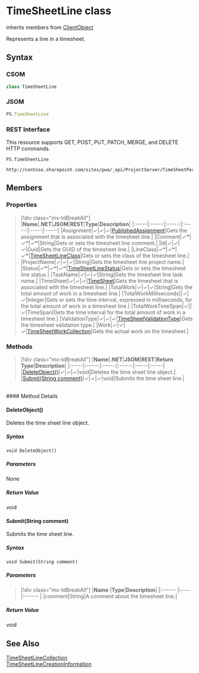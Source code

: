 [comment]: # (Name:TimeSheetLine)
[comment]: # (Name:Microsoft.ProjectServer.TimeSheetLine)
[comment]: # (Type:class)
[comment]: # (Status:Verified)

# <a name="name"></a>TimeSheetLine class

inherits members from [ClientObject](https://msdn.microsoft.com/en-us/library/microsoft.sharepoint.client.clientobject.aspx)<br/>

<a name="description"></a>Represents a line in a timesheet.

## <a name="syntax"></a>Syntax

### CSOM

```cs
class TimeSheetLine 
```
### JSOM

```javascript
PS.TimeSheetLine
```
### REST Interface

This resource supports GET, POST, PUT, PATCH, MERGE, and DELETE HTTP commands.

```
PS.TimeSheetLine

http://contoso.sharepoint.com/sites/pwa/_api/ProjectServer/TimeSheetPeriods('{periodid}')/TimeSheet/Lines('{lineid}')
```

## <a name="members"></a>Members

### <a name="properties"></a>Properties
> [!div class="mx-tdBreakAll"]
|**Name**|**.NET**|**JSOM**|**REST**|**Type**|**Description**|
|:-----|:-----:|:-----:|:-----:|:-----|:-----|
|<a name="Assignment"></a>Assignment|&#x2713;|&#x2713;|&#x2713;|[PublishedAssignment](PublishedAssignment.md)|Gets the assignment that is associated with the timesheet line.|
|<a name="Comment"></a>Comment|&#x2713;&#x02B7;|&#x2713;&#x02B7;|&#x2713;&#x02B7;|String|Gets or sets the timesheet line comment.|
|<a name="Id"></a>Id|&#x2713;|&#x2713;|&#x2713;|Guid|Gets the GUID of the timesheet line.|
|<a name="LineClass"></a>LineClass|&#x2713;&#x02B7;|&#x2713;&#x02B7;|&#x2713;&#x02B7;|[TimeSheetLineClass](TimeSheetLineClass.md)|Gets or sets the class of the timesheet line.|
|<a name="ProjectName"></a>ProjectName|&#x2713;|&#x2713;|&#x2713;|String|Gets the timesheet line project name.|
|<a name="Status"></a>Status|&#x2713;&#x02B7;|&#x2713;&#x02B7;|&#x2713;&#x02B7;|[TimeSheetLineStatus](TimeSheetLineStatus.md)|Gets or sets the timesheet line status.|
|<a name="TaskName"></a>TaskName|&#x2713;|&#x2713;|&#x2713;|String|Gets the timesheet line task name.|
|<a name="TimeSheet"></a>TimeSheet|&#x2713;|&#x2713;|&#x2713;|[TimeSheet](TimeSheet.md)|Gets the timesheet that is associated with the timesheet line.|
|<a name="TotalWork"></a>TotalWork|&#x2713;|&#x2713;|&#x2713;|String|Gets the total amount of work in a timesheet line.|
|<a name="TotalWorkMilliseconds"></a>TotalWorkMilliseconds||&#x2713;|&#x2713;|Integer|Gets or sets the time interval, expressed in milliseconds, for the total amount of work in a timesheet line.|
|<a name="TotalWorkTimeSpan"></a>TotalWorkTimeSpan|&#x2713;||&#x2713;|TimeSpan|Gets the time interval for the total amount of work in a timesheet line.|
|<a name="ValidationType"></a>ValidationType|&#x2713;|&#x2713;|&#x2713;|[TimeSheetValidationType](TimeSheetValidationType.md)|Gets the timesheet validation type.|
|<a name="Work"></a>Work|&#x2713;|&#x2713;|&#x2713;|[TimeSheetWorkCollection](TimeSheetWorkCollection.md)|Gets the actual work on the timesheet.|

### <a name="methods"></a>Methods
> [!div class="mx-tdBreakAll"]
|**Name**|**.NET**|**JSOM**|**REST**|**Return Type**|**Description**|
|:-----|:-----:|:-----:|:-----:|:-----|:-----|
|[DeleteObject()](#DeleteObject__)|&#x2713;|&#x2713;|&#x2713;|void|Deletes the time sheet line object.|
|[Submit(String comment)](#Submit_String_comment_)|&#x2713;|&#x2713;|&#x2713;|void|Submits the time sheet line.|

<br/>
#### Method Details

#### <a name="DeleteObject__"></a>DeleteObject()
 
Deletes the time sheet line object.

##### Syntax

```
void DeleteObject()
```

##### Parameters

None

##### Return Value

void

#### <a name="Submit_String_comment_"></a>Submit(String comment)
 
Submits the time sheet line.

##### Syntax

```
void Submit(String comment)
```

##### Parameters
> [!div class="mx-tdBreakAll"]
|**Name** |**Type**|**Description**|
|:------ |:----|:------ |
|comment|String|A comment about the timesheet line.|

##### Return Value

void

## <a name="seeAlso"></a>See Also

[TimeSheetLineCollection](TimeSheetLineCollection.md)<br/>
[TimeSheetLineCreationInformation](TimeSheetLineCreationInformation.md)<br/>
